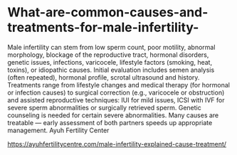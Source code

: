 # What-are-common-causes-and-treatments-for-male-infertility-

Male infertility can stem from low sperm count, poor motility, abnormal morphology, blockage of the reproductive tract, hormonal disorders, genetic issues, infections, varicocele, lifestyle factors (smoking, heat, toxins), or idiopathic causes. Initial evaluation includes semen analysis (often repeated), hormonal profile, scrotal ultrasound and history. Treatments range from lifestyle changes and medical therapy (for hormonal or infection causes) to surgical correction (e.g., varicocele or obstruction) and assisted reproductive techniques: IUI for mild issues, ICSI with IVF for severe sperm abnormalities or surgically retrieved sperm. Genetic counseling is needed for certain severe abnormalities. Many causes are treatable — early assessment of both partners speeds up appropriate management. 
Ayuh Fertility Center

https://ayuhfertilitycentre.com/male-infertility-explained-cause-treatment/

